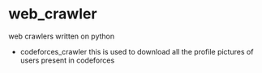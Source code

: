 # web_crawler
web crawlers written on python 


* codeforces_crawler
this is used to download all the profile pictures of users present in codeforces
